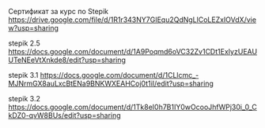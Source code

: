Сертификат за курс по Stepik https://drive.google.com/file/d/1R1r343NY7GIEqu2QdNgLlCoLEZxIOVdX/view?usp=sharing

stepik 2.5 https://docs.google.com/document/d/1A9Poqmd6oVC32Zv1CDt1ExIyzUEAUUTeNEeVtXnkde8/edit?usp=sharing

stepik 3.1 https://docs.google.com/document/d/1CLlcmc_-MJNrmGX8auLxcBtENa9BNKWXEAHCoj0t1iI/edit?usp=sharing

stepik 3.2 https://docs.google.com/document/d/1Tk8eI0h7B1IY0wOcooJhfWPj30i_0_CkDZ0-qvW8BUs/edit?usp=sharing
